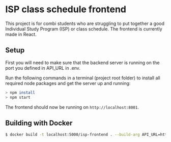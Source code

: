 # ISP class schedule frontend

This project is for combi students who are struggling to put together a good Individual Study Program (ISP) or class schedule. The frontend is currently made in React.

## Setup

First you will need to make sure that the backend server is running on the port you defined in API_URL in .env.

Run the following commands in a terminal (project root folder) to install all required node packages and get the server up and running:

```bash
> npm install
> npm start
```

The frontend should now be running on `http://localhost:8001`.

## Building with Docker

```bash
$ docker build -t localhost:5000/isp-frontend . --build-arg API_URL=http://something:8000
```